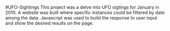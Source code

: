 #UFO-Sightings
This project was a delve into UFO sigtings for January in 2010.  A website was built where specific instances could be filtered by date among the data.  Javascript was used to build the response to user input and show the desired results on the page.
